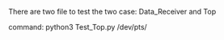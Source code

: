 There are two file to test the two case: Data_Receiver and Top

command: python3 Test_Top.py /dev/pts/
